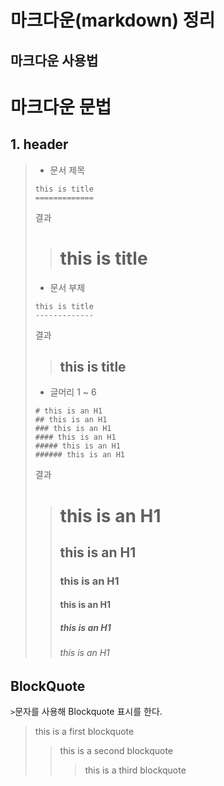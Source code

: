 마크다운(markdown) 정리
=============


마크다운 사용법
---------------



# 마크다운 문법

## 1. header

> + 문서 제목
> 
> ```
> this is title
> =============
> ```
> 
> 결과
> > this is title
> > =============
> 
> + 문서 부제
> 
> ```
> this is title
> -------------
> ```
> 
> 결과
> > this is title
> > -------------
> 
> + 글머리 1 ~ 6
> 
> 
> ```
> # this is an H1
> ## this is an H1
> ### this is an H1
> #### this is an H1
> ##### this is an H1
> ###### this is an H1
> ```
> 결과
> > # this is an H1
> > ## this is an H1
> > ### this is an H1
> > #### this is an H1
> > ##### this is an H1
> > ###### this is an H1

## BlockQuote

```>```문자를 사용해 Blockquote 표시를 한다.

> this is a first blockquote
> > this is a second blockquote
> > > this is a third blockquote


##

